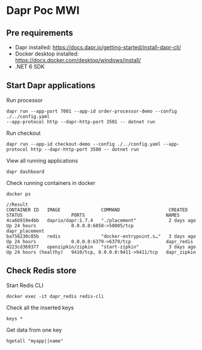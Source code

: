 # Dapr Poc MWI

## Pre requirements

- Dapr installed: https://docs.dapr.io/getting-started/install-dapr-cli/
- Docker desktop installed: https://docs.docker.com/desktop/windows/install/
- .NET 6 SDK



## Start Dapr applications

Run processor
```
dapr run --app-port 7001 --app-id order-processor-demo --config ./../config.yaml 
--app-protocol http --dapr-http-port 3501 -- dotnet run
```

Run checkout
```
dapr run --app-id checkout-demo --config ./../config.yaml --app-protocol http --dapr-http-port 3500 -- dotnet run
```

View all running applications

```
dapr dashboard
```

Check running containers in docker

```
docker ps

//Result
CONTAINER ID   IMAGE               COMMAND                  CREATED      STATUS                  PORTS                              NAMES
4ca6b919e4bb   daprio/dapr:1.7.4   "./placement"            2 days ago   Up 24 hours             0.0.0.0:6050->50005/tcp            dapr_placement
ba756230c85b   redis               "docker-entrypoint.s…"   3 days ago   Up 24 hours             0.0.0.0:6379->6379/tcp             dapr_redis
4223cd369377   openzipkin/zipkin   "start-zipkin"           3 days ago   Up 24 hours (healthy)   9410/tcp, 0.0.0.0:9411->9411/tcp   dapr_zipkin
```


## Check Redis store

Start Redis CLI

```
docker exec -it dapr_redis redis-cli
```

Check all the inserted keys

```
keys *
```

Get data from one key

```
hgetall "myapp||name"
```
